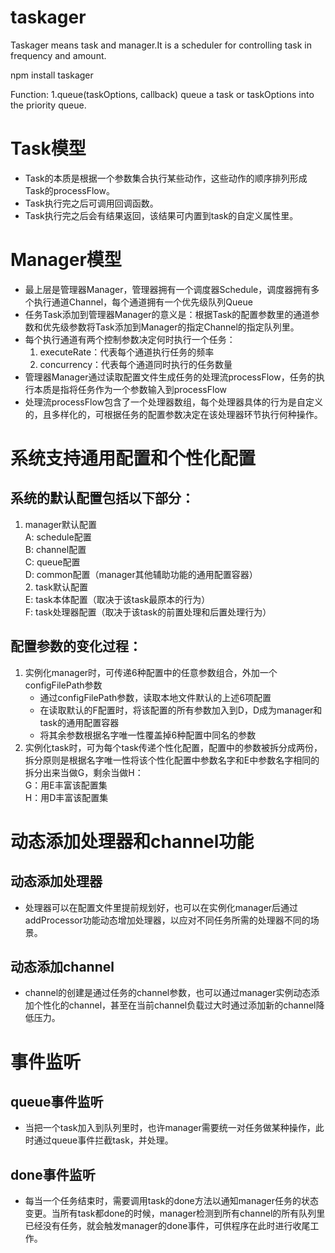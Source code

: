 # taskager
Taskager means task and manager.It is a scheduler for controlling task in frequency and amount.

npm install taskager

Function:
1.queue(taskOptions, callback)
queue a task or taskOptions into the priority queue.

# Task模型

* Task的本质是根据一个参数集合执行某些动作，这些动作的顺序排列形成Task的processFlow。  
* Task执行完之后可调用回调函数。  
* Task执行完之后会有结果返回，该结果可内置到task的自定义属性里。  

# Manager模型

* 最上层是管理器Manager，管理器拥有一个调度器Schedule，调度器拥有多个执行通道Channel，每个通道拥有一个优先级队列Queue  
* 任务Task添加到管理器Manager的意义是：根据Task的配置参数里的通道参数和优先级参数将Task添加到Manager的指定Channel的指定队列里。  
* 每个执行通道有两个控制参数决定何时执行一个任务：  
  1. executeRate：代表每个通道执行任务的频率  
  2. concurrency：代表每个通道同时执行的任务数量  
* 管理器Manager通过读取配置文件生成任务的处理流processFlow，任务的执行本质是指将任务作为一个参数输入到processFlow  
* 处理流processFlow包含了一个处理器数组，每个处理器具体的行为是自定义的，且多样化的，可根据任务的配置参数决定在该处理器环节执行何种操作。  

# 系统支持通用配置和个性化配置
## 系统的默认配置包括以下部分：
   1. manager默认配置  
      A: schedule配置  
      B: channel配置  
      C: queue配置  
      D: common配置（manager其他辅助功能的通用配置容器）  
    2. task默认配置  
      E: task本体配置（取决于该task最原本的行为）  
      F: task处理器配置（取决于该task的前置处理和后置处理行为）  
## 配置参数的变化过程：
1. 实例化manager时，可传递6种配置中的任意参数组合，外加一个configFilePath参数  
   * 通过configFilePath参数，读取本地文件默认的上述6项配置  
   * 在读取默认的F配置时，将该配置的所有参数加入到D，D成为manager和task的通用配置容器  
   * 将其余参数根据名字唯一性覆盖掉6种配置中同名的参数  
2. 实例化task时，可为每个task传递个性化配置，配置中的参数被拆分成两份，拆分原则是根据名字唯一性将该个性化配置中参数名字和E中参数名字相同的拆分出来当做G，剩余当做H：  
   G：用E丰富该配置集  
   H：用D丰富该配置集  
# 动态添加处理器和channel功能
## 动态添加处理器
* 处理器可以在配置文件里提前规划好，也可以在实例化manager后通过addProcessor功能动态增加处理器，以应对不同任务所需的处理器不同的场景。
## 动态添加channel
* channel的创建是通过任务的channel参数，也可以通过manager实例动态添加个性化的channel，甚至在当前channel负载过大时通过添加新的channel降低压力。

# 事件监听
## queue事件监听
* 当把一个task加入到队列里时，也许manager需要统一对任务做某种操作，此时通过queue事件拦截task，并处理。
## done事件监听
* 每当一个任务结束时，需要调用task的done方法以通知manager任务的状态变更。当所有task都done的时候，manager检测到所有channel的所有队列里已经没有任务，就会触发manager的done事件，可供程序在此时进行收尾工作。
